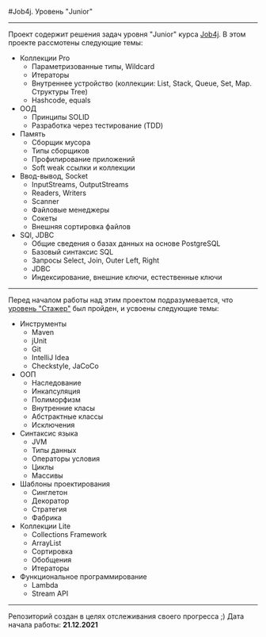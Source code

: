 #Job4j. Уровень "Junior"
___

Проект содержит решения задач уровня "Junior" курса [Job4j](https://job4j.ru/).
В этом проекте рассмотены следующие темы:

- Коллекции Pro
   - Параметризованные типы, Wildcard
   - Итераторы
   - Внутреннее устройство (коллекции: List, Stack, Queue, Set, Map. Структуры Tree)
   - Hashcode, equals
- ООД
   - Принципы SOLID
   - Разработка через тестирование (TDD)
- Память
   - Cборщик мусора
   - Типы сборщиков
   - Профилирование приложений
   - Soft weak ссылки и коллекции
- Ввод-вывод, Socket
  - InputStreams, OutputStreams
  - Readers, Writers
  - Scanner
  - Файловые менеджеры
  - Сокеты
  - Внешняя сортировка файлов
- SQl, JDBC
   - Общие сведения о базах данных на основе PostgreSQL
   - Базовый синтаксис SQL
   - Запросы Select, Join, Outer Left, Right
   - JDBC
   - Индексирование, внешние ключи, естественные ключи
---
   Перед началом работы над этим проектом подразумевается, что [уровень "Стажер"](https://github.com/applejesos/job4j_elementary) был пройден, и усвоены следующие темы:
- Инструменты
   - Maven
   - jUnit
   - Git
   - IntelliJ Idea
   - Сheckstyle, JaCoCo
- ООП
   - Наследование
   - Инкапсуляция
   - Полиморфизм
   - Внутренние класы
   - Абстрактные классы
   - Исключения
- Синтаксис языка
   - JVM
   - Типы данных
   - Операторы условия
   - Циклы
   - Массивы
- Шаблоны проектирования
   - Синглетон
   - Декоратор
   - Стратегия
   - Фабрика
- Коллекции Lite
   - Collections Framework
   - ArrayList
   - Сортировка
   - Обобщения
   - Итераторы
- Функциональное программирование
   - Lambda
   - Stream API
---
   Репозиторий создан в целях отслеживания своего прогресса ;) Дата начала работы: **21.12.2021**

   


